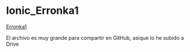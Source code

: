 # Ionic_Erronka1
[Erronka1
](https://drive.google.com/file/d/12tsYsBolE1aX6GELD3BxRs6O6rfCXI6S/view?usp=sharing)

El archivo es muy grande para compartir en GitHub, asique lo he subido a Drive
